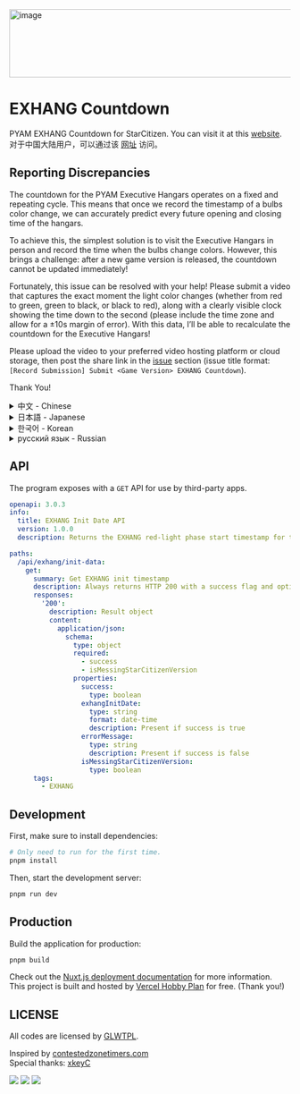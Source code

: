 <img width="1144" height="122" alt="image" src="https://github.com/user-attachments/assets/ae8eec62-52f4-4b63-87cc-9998a0bc1ea3" />

# EXHANG Countdown
PYAM EXHANG Countdown for StarCitizen. You can visit it at this [website](https://exhang-countdown.vercel.app/).  
对于中国大陆用户，可以通过该 [网址](https://exhang-countdown.zerotwo.love/) 访问。

## Reporting Discrepancies
The countdown for the PYAM Executive Hangars operates on a fixed and repeating cycle. This means that once we record the timestamp of a bulbs color change, we can accurately predict every future opening and closing time of the hangars.

To achieve this, the simplest solution is to visit the Executive Hangars in person and record the time when the bulbs change colors. However, this brings a challenge: after a new game version is released, the countdown cannot be updated immediately!

Fortunately, this issue can be resolved with your help! Please submit a video that captures the exact moment the light color changes (whether from red to green, green to black, or black to red), along with a clearly visible clock showing the time down to the second (please include the time zone and allow for a ±10s margin of error). With this data, I’ll be able to recalculate the countdown for the Executive Hangars!

Please upload the video to your preferred video hosting platform or cloud storage, then post the share link in the [issue](https://github.com/cfdxkk/EXHANG-Countdown/issues) section (issue title format: `[Record Submission] Submit <Game Version> EXHANG Countdown`).

Thank You!

<details>
<summary>中文 - Chinese</summary>
  
派罗（焰火联合）行政机库的倒计时基于一个循环的固定周期运行。因此，只要记录灯泡颜色变化瞬间的时间戳，即可预测该版本内每一次机库的开启与关闭时间。

亲自前往行政机库记录是最简单的解决方案，但这带来了一个问题：新版本发布后，倒计时无法立即更新！

但是，该问题可以通过各位的帮助来解决！请提交一个视频，在视频中包含行政机库倒计时灯泡颜色变化的瞬间（无论是从红到绿，绿到灰还是灰到红），以及颜色切换瞬间精确到秒的时钟（标明时区，允许±10s的误差）。通过这些数据，我就可以计算得出行政机库的倒计时！

请将视频上传至您喜欢的视频网站或云文件服务器，然后将分享连接发布至 [Issue](https://github.com/cfdxkk/EXHANG-Countdown/issues) 分区（Issue 标题：`[Record Submission] Submit <游戏版本> EXHANG Countdown`）。

非常感谢！
</details>

<details>
<summary>日本語 - Japanese</summary>

PyroのExecutive Hangarsのカウントダウンは、固定された周期に基づいて繰り返し動作しています。したがって、ライトの色が変わるタイミングのタイムスタンプを記録することで、将来のハンガーの開放および閉鎖の時間を正確に予測することが可能です。

実際にExecutive Hangarsに足を運んで記録するのが最も簡単な方法ですが、新しいバージョンがリリースされた直後には、このカウントダウンがすぐに更新できないという問題があります。

しかし、皆さんの協力によってこの問題は解決できます！ライトの色が変わる瞬間（赤→緑、緑→灰、灰→赤のいずれか）を撮影したビデオと、秒単位で正確な時刻が表示された時計（タイムゾーンを明記し、±10秒の誤差は許容）を一緒に収めてください。このデータをもとに、Executive Hangarsのカウントダウンを再計算することができます！

ビデオはご自身の好みの動画共有サイトまたはクラウドストレージサービスにアップロードし、共有リンクを　[Issue](https://github.com/cfdxkk/EXHANG-Countdown/issues)　セクションに投稿してください（Issueのタイトルは　`[Record Submission] Submit <ゲームバージョン> EXHANG Countdown`　の形式でお願いします）。

ご協力いただき、誠にありがとうございます。
</details>

<details>
<summary>한국어 - Korean</summary>

Pyro의 Executive Hangars 카운트다운은 고정된 주기를 기반으로 반복됩니다. 따라서 조명 색상이 바뀌는 순간의 타임스탬프를 기록하면, 향후 모든 격납고 개방 및 종료 시간을 정확히 예측할 수 있습니다.

직접 Executive Hangars를 방문하여 기록하는 것이 가장 간단한 방법이지만, 새 버전이 출시된 직후에는 카운트다운을 즉시 업데이트할 수 없다는 문제가 발생합니다.

하지만 여러분의 도움으로 이 문제를 해결할 수 있습니다! 조명이 바뀌는 순간(빨간색 → 초록색, 초록색 → 회색, 회색 → 빨간색 중 어떤 경우든)을 영상으로 담고, 초 단위까지 정확한 시간을 보여주는 시계(시간대를 명시하고 ±10초 오차 허용)가 함께 나와 있는 영상을 제출해 주세요. 이 데이터를 기반으로 Executive Hangars의 카운트다운을 다시 계산할 수 있습니다.

영상은 원하는 영상 공유 플랫폼이나 클라우드 저장소에 업로드한 후, 공유 링크를 [Issue](https://github.com/cfdxkk/EXHANG-Countdown/issues) 섹션에 게시해 주세요 (제목은 `[Record Submission] Submit <게임 버전> EXHANG Countdown` 형식으로 작성해 주세요).

도움 주셔서 진심으로 감사합니다.
</details>

<details>
<summary>русский язык - Russian</summary>

Обратный отсчёт для Executive Hangars в Pyro работает по фиксированному циклу. Это означает, что, имея отметку времени момента смены цвета огней, мы можем точно предсказать все будущие открытия и закрытия ангара.

Самый простой способ получить такую отметку — лично посетить Executive Hangars и зафиксировать изменение. Однако это создаёт проблему: сразу после выхода новой версии таймер нельзя обновить мгновенно!

Но с вашей помощью мы можем это исправить! Пожалуйста, отправьте видео, в котором зафиксирован момент смены цвета огней (будь то с красного на зелёный, с зелёного на серый или с серого на красный), а также чётко видимые часы с точным временем до секунды (с указанием часового пояса, допустимая погрешность ±10 секунд). Это позволит пересчитать таймер Executive Hangars.

Загрузите видео на любую удобную вам видеоплатформу или облачное хранилище и опубликуйте ссылку в разделе [Issue](https://github.com/cfdxkk/EXHANG-Countdown/issues) (название Issue должно быть в формате: `[Record Submission] Submit <версия игры> EXHANG Countdown`).

Огромное спасибо за вашу помощь!
</details>

## API
The program exposes with a `GET` API for use by third-party apps.

``` yaml
openapi: 3.0.3
info:
  title: EXHANG Init Date API
  version: 1.0.0
  description: Returns the EXHANG red-light phase start timestamp for the current Star Citizen version.

paths:
  /api/exhang/init-data:
    get:
      summary: Get EXHANG init timestamp
      description: Always returns HTTP 200 with a success flag and optional timestamp or error.
      responses:
        '200':
          description: Result object
          content:
            application/json:
              schema:
                type: object
                required:
                  - success
                  - isMessingStarCitizenVersion
                properties:
                  success:
                    type: boolean
                  exhangInitDate:
                    type: string
                    format: date-time
                    description: Present if success is true
                  errorMessage:
                    type: string
                    description: Present if success is false
                  isMessingStarCitizenVersion:
                    type: boolean
      tags:
        - EXHANG
```


## Development
First, make sure to install dependencies:
```bash
# Only need to run for the first time.
pnpm install
```
Then, start the development server:

```bash
pnpm run dev
```

## Production

Build the application for production:

```bash
pnpm build
```

Check out the [Nuxt.js deployment documentation](https://nuxt.com/docs/getting-started/deployment) for more information.  
This project is built and hosted by [Vercel Hobby Plan](https://vercel.com/docs/plans/hobby) for free. (Thank you!)


## LICENSE
All codes are licensed by [GLWTPL](https://github.com/cfdxkk/EXHANG-Countdown/blob/master/LICENSE).

Inspired by [contestedzonetimers.com](https://contestedzonetimers.com/)  
Special thanks: [xkeyC](https://github.com/xkeyC) 


[![](https://img.shields.io/badge/-TypeScript-3178C6?style=flat-square&logo=typescript&logoColor=white)](https://www.typescriptlang.org/)
[![](https://img.shields.io/badge/-CSS-663399?style=flat-square&logo=css&logoColor=white)](https://www.w3.org/Style/CSS/)
[![](https://img.shields.io/badge/-Nuxt-000000?style=flat-square&logo=nuxt&logoColor=#00dc82)](https://nuxt.com/)

